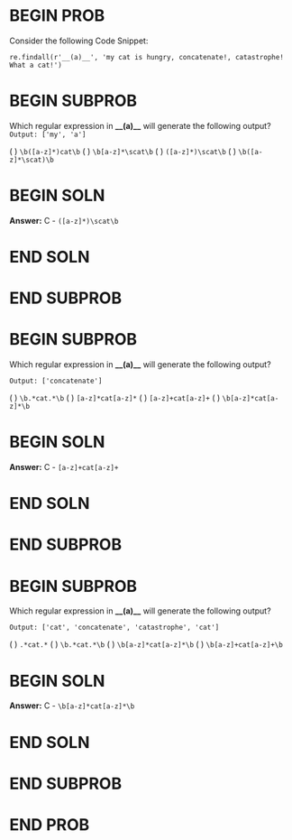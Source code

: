 # BEGIN PROB
Consider the following Code Snippet:

`re.findall(r'__(a)__', 'my cat is hungry, concatenate!, catastrophe! What a cat!')`

# BEGIN SUBPROB

Which regular expression in **\_\_(a)\_\_** will generate the following output?
`Output: ['my', 'a']`

( ) `\b([a-z]*)cat\b`
( ) `\b[a-z]*\scat\b`
( ) `([a-z]*)\scat\b`
( ) `\b([a-z]*\scat)\b`

# BEGIN SOLN
**Answer:** C - `([a-z]*)\scat\b`

# END SOLN

# END SUBPROB

# BEGIN SUBPROB
Which regular expression in **\_\_(a)\_\_** will generate the following output?

`Output: ['concatenate']`

( ) `\b.*cat.*\b`
( ) `[a-z]*cat[a-z]*`
( ) `[a-z]+cat[a-z]+`
( ) `\b[a-z]*cat[a-z]*\b`

# BEGIN SOLN
**Answer:** C - `[a-z]+cat[a-z]+`

# END SOLN

# END SUBPROB

# BEGIN SUBPROB

Which regular expression in **\_\_(a)\_\_** will generate the following output?

`Output: ['cat', 'concatenate', 'catastrophe', 'cat']`

( ) `.*cat.*`
( ) `\b.*cat.*\b`
( ) `\b[a-z]*cat[a-z]*\b`
( ) `\b[a-z]+cat[a-z]+\b`

# BEGIN SOLN
**Answer:** C - `\b[a-z]*cat[a-z]*\b`

# END SOLN

# END SUBPROB

# END PROB